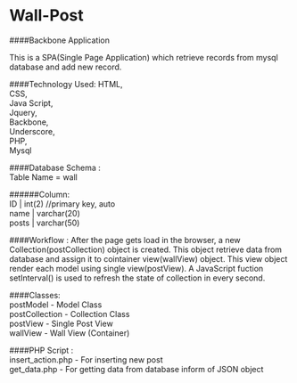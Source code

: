 Wall-Post
=========

####Backbone Application

This is a SPA(Single Page Application) which retrieve records from mysql database and add new record.

####Technology Used:
HTML,    
CSS,  
Java Script,  
Jquery,  
Backbone,  
Underscore,  
PHP,  
Mysql  

####Database Schema :  
Table Name = wall

######Column:  
ID    |  int(2) //primary key, auto  
name  |	varchar(20) 		
posts |	varchar(50)

####Workflow :
After the page gets load in the browser, a new Collection(postCollection) object is created. This object retrieve data from database and assign it to cointainer view(wallView) object. This view object render each model using single view(postView). A JavaScript fuction setInterval() is used to refresh the state of collection in every second.

####Classes:  
postModel - Model Class  
postCollection - Collection Class  
postView - Single Post View  
wallView - Wall View (Container)  

####PHP Script :  
insert_action.php - For inserting new post  
get_data.php - For getting data from database inform of JSON object  










